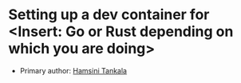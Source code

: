 # Setting up a dev container for <Insert: Go or Rust depending on which you are doing>

* Primary author: [Hamsini Tankala](https://github.com/htankala)
